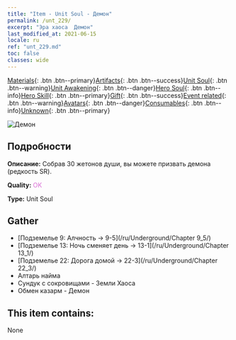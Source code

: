 ```yaml
---
title: "Item - Unit Soul - Демон"
permalink: /unt_229/
excerpt: "Эра хаоса  Демон"
last_modified_at: 2021-06-15
locale: ru
ref: "unt_229.md"
toc: false
classes: wide
---
```

 [Materials](/ItemsRU/){: .btn .btn--primary}[Artifacts](/ItemsRU/Artifacts/){: .btn .btn--success}[Unit Soul](/ItemsRU/UnitSoul/){: .btn .btn--warning}[Unit Awakening](/ItemsRU/UnitAwakening/){: .btn .btn--danger}[Hero Soul](/ItemsRU/HeroSoul/){: .btn .btn--info}[Hero Skill](/ItemsRU/HeroSkill/){: .btn .btn--primary}[Gift](/ItemsRU/Gift/){: .btn .btn--success}[Event related](/ItemsRU/Events/){: .btn .btn--warning}[Avatars](/ItemsRU/Avatars/){: .btn .btn--danger}[Consumables](/ItemsRU/Consumables/){: .btn .btn--info}[Unknown](/ItemsRU/Unknown/){: .btn .btn--primary}

 ![Демон](/images/u/ti_changjiaoemo.jpg)

## Подробности
 **Описание:** Собрав 30 жетонов души, вы можете призвать демона (редкость SR).

 **Quality:** <span style="color: #DA70D6">OK</span>

 **Type:** Unit Soul

## Gather

*    [Подземелье 9: Алчность -> 9-5](/ru/Underground/Chapter 9_5/) 
*    [Подземелье 13: Ночь сменяет день -> 13-1](/ru/Underground/Chapter 13_1/) 
*    [Подземелье 22: Дорога домой -> 22-3](/ru/Underground/Chapter 22_3/) 
*    Алтарь найма 
*    Сундук с сокровищами - Земли Хаоса 
*    Обмен казарм - Демон 

## This item contains:

  None

